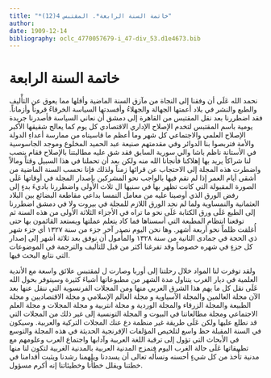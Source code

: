 ```yaml
---
title: "*خاتمة السنة الرابعة*. المقتبس 4(12)"
author: 
date: 1909-12-14
bibliography: oclc_4770057679-i_47-div_53.d1e4673.bib
---
```




#  خاتمة السنة الرابعة 


 نحمد الله عَلَى أن وفقنا إلى النجاة من مآزق السنة الماضية وأقلها مما يعوق عن التأْليف والطبع والنشر في بلاد أعمتها الجهالة والجهلاءُ وأفسدتها السياسة الخرقاءُ قروناً وأزماناً. فقد اضطررنا بعد نقل  المقتبس  من القاهرة إلى دمشق أن نعاني السياسة فأصدرنا جريدة يومية باسم  المقتبس  لتخدم الإصلاح الإداري الاقتصادي كل يوم كما يعالج شقيقها الأكبر الإصلاح العلمي والاجتماعي كل شهر وما أعظم ما قاسيناه من   ممارسة أعداءِ الدولة والأمة فتربصوا بنا الدوائر وفي مقدمتهم صنيعة  عبد الحميد  المخلوع   وموجد الجاسوسية في الأستانة  ناظم باشا  والي سورية السابق فقد شق عليه مطالبتنا   بالإصلاح فقام ينصب لنا شراكاً يريد بها إهلاكنا فأنجانا الله منه ولكن بعد أن   تحملنا في هذا السبيل وقتاً ومالاً واضطرت هذه المجلة إلى الاحتجاب عن قرائها زمناً   ولذلك فإنا نحسب السنة الماضية من أشقى أيام العمر إذا لم نقم فيها بالواجب نحو المشركين   بإصدار المجلة في أوقاتها عَلَى الصورة المقبولة التي كانت تظهر بها في سنيها ال  ثلاث   الأولى واضطررنا باديءَ بدءٍ إلى رفض الورق الذي أوصينا عليه من معامل النمسا بداعي   مقاطعة البضائع بين البلاد العثمانية والنمساوية ولما لم نجد الورق اللازم للمجلة في  بيروت   ولا في  دمشق  اضطررنا إلى الطبع عَلَى ورق الكتابة عَلَى نحو ما تراه في الأجزاء الثلاثة الأولى   من هذه السنة ثم توقعنا انتظام المطبعة التي أسسناها فما كاد يتعلم عملتها ويستعد القائمون   بها حتى أُغلقت ظلماً نحو  أربعة  أشهر. وها نحن اليوم نصدر آخر جزء من سنة  ١٣٢٧   أي جزء  شهر ذي الحجة  في  جمادى الثانية من سنة  ١٣٢٨  والمأْمول أن نوفق بعد   ثلاثة  أشهر إلى إصدار كل جزءٍ في شهره خصوصاً وقد تفرغنا أكثر من قبل للتأليف   والترجمة في الموضوعات التي نتابع البحث فيها. 

 ولقد توفرت لنا المواد خلال رحلتنا إلى أوربا وصارت ل  لمقتبس  علائق واسعة مع   الأندية العلمية في ديار الغرب يتناول مدة الشهر من مطبوعاتها أشياءَ كثيرة وسيتوفر   بحول الله عَلَى نقل كل ما يهم هذا الشرق العربي منها ومن المجلات الفرنسوية التي   ننقل عنها بعد الآن  مجلة العالمين  والمجلة  الآسياوية  و  مجلة العالم الإسلامي  و  مجلة   الاقتصاديين  و  مجلة الطبيعة  والمجلة  الزرقاء  والمجلة  الوردية  و  مجلة انتربية  و  مجلة المجلات   و  مجلة العلم الاجتماعي  ومجلة  مطالعاتنا في البيوت  و  المجلة التونسية  إلى غير ذلك من   المجلات التي قد   نطلع عليها ولكن عَلَى طريقة غير منظمة دع عنك المجلات التركية   والعربية. وسيكون في السنة المقبلة حظ واسع لتلخيص المؤلفات الإفرنجية الحديثة في   هذه المجلة والتوسع في الأبحاث التي تؤول إلى ترقية اللغة العربية وآدابها واجتماع العرب   وعلومهم مع تطبيقاتها عَلَى حالة الغرب اليوم فنمزج المدنية العربية بالمدنية الغربية لتكون لنا   منها مدنية تأْخذ من كل شيءٍ أحسنه ونسأَله تعالى أن يسددنا ويلهمنا رشدنا ويثبت   أقدامنا في خطتنا ويقلل خطأَنا وخطيئاتنا إنه أكرم مسؤول. 
